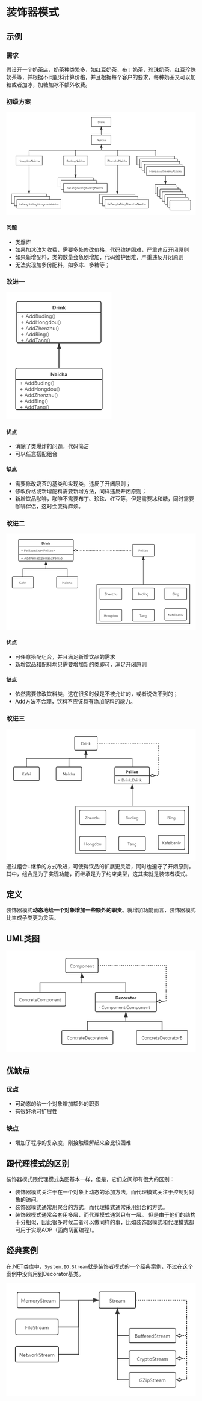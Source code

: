 # 装饰器模式
## 示例
### 需求
假设开一个奶茶店，奶茶种类繁多，如红豆奶茶，布丁奶茶，珍珠奶茶，红豆珍珠奶茶等，并根据不同配料计算价格，并且根据每个客户的要求，每种奶茶又可以加糖或者加冰，加糖加冰不额外收费。

### 初级方案
![](images/decorator1.png)

#### 问题
- 类爆炸
- 如果加冰改为收费，需要多处修改价格，代码维护困难，严重违反开闭原则
- 如果新增配料，类的数量会急剧增加，代码维护困难，严重违反开闭原则
- 无法实现加多份配料，如多冰、多糖等；

### 改进一
![](images/decorator2.png)

#### 优点
- 消除了类爆炸的问题，代码简洁
- 可以任意搭配组合

#### 缺点
- 需要修改奶茶的基类和实现类，违反了开闭原则；
- 修改价格或新增配料需要新增方法，同样违反开闭原则；
- 新增饮品咖啡，咖啡不需要布丁、珍珠、红豆等，但是需要冰和糖，同时需要咖啡伴侣，这时会变得麻烦。

### 改进二
![](images/decorator3.png)

#### 优点
- 可任意搭配组合，并且满足新增饮品的需求
- 新增饮品和配料均只需要增加新的类即可，满足开闭原则

#### 缺点
- 依然需要修改饮料类，这在很多时候是不被允许的，或者说做不到的；
- Add方法不合理，饮料不应该具有添加配料的能力。

### 改进三
![](images/decorator4.png)
通过组合+继承的方式改进，可使得饮品的扩展更灵活，同时也遵守了开闭原则。其中，组合是为了实现功能，而继承是为了约束类型，这其实就是装饰者模式。

## 定义
装饰器模式**动态地给一个对象增加一些额外的职责**。就增加功能而言，装饰器模式比生成子类更为灵活。

## UML类图
![](images/decorator5.png)
## 优缺点
### 优点
- 可动态的给一个对象增加额外的职责
- 有很好地可扩展性
### 缺点
- 增加了程序的复杂度，刚接触理解起来会比较困难

## 跟代理模式的区别
装饰器模式跟代理模式类图基本一样，但是，它们之间却有很大的区别：
- 装饰器模式关注于在一个对象上动态的添加方法，而代理模式关注于控制对对象的访问。
- 装饰器模式通常用聚合的方式，而代理模式通常采用组合的方式。
- 装饰器模式通常会套用多层，而代理模式通常只有一层。
但是由于他们的结构十分相似，因此很多时候二者可以做同样的事，比如装饰器模式和代理模式都可用于实现AOP（面向切面编程）。

## 经典案例
在.NET类库中，`System.IO.Stream`就是装饰者模式的一个经典案例，不过在这个案例中没有用到Decorator基类。

![](images/decorator6.png)

